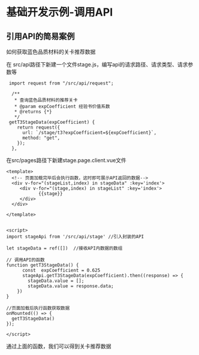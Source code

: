 # 基础开发示例-调用API
## 引用API的简易案例

如何获取蓝色品质材料的关卡推荐数据

在 src/api路径下新建一个文件stage.js，编写api的请求路径、请求类型、请求参数等
```
 import request from "/src/api/request";
 
  /**
   * 查询蓝色品质材料的推荐关卡
   * @param expCoefficient 经验书价值系数
   * @returns {*}
   */
 getT3StageData(expCoefficient) {
    return request({
      url: `/stage/t3?expCoefficient=${expCoefficient}`,
      method: "get",
    });
  },
```

在src/pages路径下新建stage.page.client.vue文件
```
<template>
  <!-- 页面加载完毕后会执行函数，这时即可展示API返回的数据-->
  <div v-for="(stageList,index) in stageData" :key='index'> 
     <div v-for="(stage,index) in stageList" :key='index'> 
            {{stage}}
     </div>
  </div>
  
</template>


<script>
import stageApi from '/src/api/stage' //引入封装的API

let stageData = ref([])  //接收API内数据的数组

// 调用API的函数
function getT3StageData() {
      const  expCoefficient = 0.625
      stageApi.getT3StageData(expCoefficient).then((response) => {
        stageData.value = [];
        stageData.value = response.data;
    })
}

//页面加载后执行函数获取数据
onMounted(() => {
  getT3StageData()
});

</script>
```
通过上面的函数，我们可以得到关卡推荐数据



